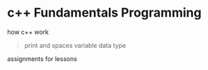 <h1>c++ Fundamentals Programming</h1>
<p>how c++ work</p>

  > print and spaces
  > variable
  > data type 
<p> assignments for lessons </p>
